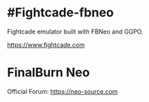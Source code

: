 #Fightcade-fbneo
================

Fightcade emulator built with FBNeo and GGPO.

https://www.fightcade.com

# FinalBurn Neo
Official Forum: https://neo-source.com
